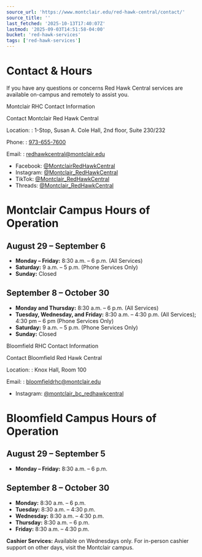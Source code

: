 ```yaml
---
source_url: 'https://www.montclair.edu/red-hawk-central/contact/'
source_title: ''
last_fetched: '2025-10-13T17:40:07Z'
lastmod: '2025-09-03T14:51:58-04:00'
bucket: 'red-hawk-services'
tags: ['red-hawk-services']
---
```


# Contact & Hours

If you have any questions or concerns Red Hawk Central services are available on-campus and remotely to assist you.

Montclair RHC Contact Information

Contact Montclair Red Hawk Central

Location:
:   1-Stop, Susan A. Cole Hall, 2nd floor, Suite 230/232

Phone:
:   [973-655-7600](tel:973-655-7600)

Email:
:   [redhawkcentral@montclair.edu](mailto:redhawkcentral@montclair.edu)

* Facebook: [@MontclairRedHawkCentral](https://www.facebook.com/MontclairRedHawkCentral/)
* Instagram: [@Montclair\_RedHawkCentral](https://instagram.com/montclair_redhawkcentral?igshid=OGQ5ZDc2ODk2ZA==)
* TikTok: [@Montclair\_RedHawkCentral](https://www.tiktok.com/@montclair_redhawkcentral?_t=8eJRRUFJ7LX&_r=1)
* Threads: [@Montclair\_RedHawkCentral](https://www.threads.net/@montclair_redhawkcentral)

# Montclair Campus Hours of Operation

## August 29 – September 6

* **Monday – Friday:** 8:30 a.m. – 6 p.m. (All Services)
* **Saturday:** 9 a.m. – 5 p.m. (Phone Services Only)
* **Sunday:** Closed

## September 8 – October 30

* **Monday and Thursday:** 8:30 a.m. – 6 p.m. (All Services)
* **Tuesday, Wednesday, and Friday:** 8:30 a.m. – 4:30 p.m. (All Services); 4:30 pm – 6 pm (Phone Services Only)
* **Saturday:** 9 a.m. – 5 p.m. (Phone Services Only)
* **Sunday:** Closed

Bloomfield RHC Contact Information

Contact Bloomfield Red Hawk Central

Location:
:   Knox Hall, Room 100

Email:
:   [bloomfieldrhc@montclair.edu](mailto:bloomfieldrhc@montclair.edu)

* Instagram: [@montclair\_bc\_redhawkcentral](https://www.instagram.com/montclair_bc_redhawkcentral)

# Bloomfield Campus Hours of Operation

## August 29 – September 5

* **Monday – Friday:** 8:30 a.m. – 6 p.m.

## September 8 – October 30

* **Monday:** 8:30 a.m. – 6 p.m.
* **Tuesday:** 8:30 a.m. – 4:30 p.m.
* **Wednesday:** 8:30 a.m. – 4:30 p.m.
* **Thursday:** 8:30 a.m. – 6 p.m.
* **Friday:** 8:30 a.m. – 4:30 p.m.

**Cashier Services:** Available on Wednesdays only. For in-person cashier support on other days, visit the Montclair campus.